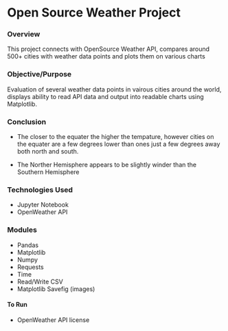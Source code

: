 # Open Source Weather Project

### Overview

This project connects with OpenSource Weather API, compares around 500+ cities with weather data points and plots them on various charts 

### Objective/Purpose

Evaluation of several weather data points in vairous cities around the world, displays ability to read API data and output into readable charts using Matplotlib.

### Conclusion

- The closer to the equater the higher the tempature, however cities on the equater are a few degrees lower than ones just a few degrees away both north and south.

- The Norther Hemisphere appears to be slightly winder than the Southern Hemisphere

### Technologies Used

- Jupyter Notebook
- OpenWeather API

### Modules

- Pandas
- Matplotlib
- Numpy
- Requests
- Time
- Read/Write CSV
- Matplotlib Savefig (images)

#### To Run
- OpenWeather API license
